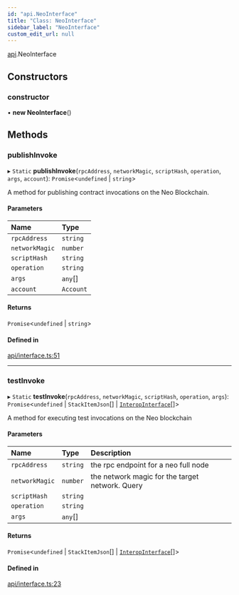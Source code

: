 ```yaml
---
id: "api.NeoInterface"
title: "Class: NeoInterface"
sidebar_label: "NeoInterface"
custom_edit_url: null
---
```


[api](../namespaces/api.md).NeoInterface

## Constructors

### constructor

• **new NeoInterface**()

## Methods

### publishInvoke

▸ `Static` **publishInvoke**(`rpcAddress`, `networkMagic`, `scriptHash`, `operation`, `args`, `account`): `Promise`<`undefined` \| `string`\>

A method for publishing contract invocations on the Neo Blockchain.

#### Parameters

| Name | Type |
| :------ | :------ |
| `rpcAddress` | `string` |
| `networkMagic` | `number` |
| `scriptHash` | `string` |
| `operation` | `string` |
| `args` | `any`[] |
| `account` | `Account` |

#### Returns

`Promise`<`undefined` \| `string`\>

#### Defined in

[api/interface.ts:51](https://github.com/CityOfZion/isengard/blob/f78053a/sdk/src/api/interface.ts#L51)

___

### testInvoke

▸ `Static` **testInvoke**(`rpcAddress`, `networkMagic`, `scriptHash`, `operation`, `args`): `Promise`<`undefined` \| `StackItemJson`[] \| [`InteropInterface`](../interfaces/api.InteropInterface.md)[]\>

A method for executing test invocations on the Neo blockchain

#### Parameters

| Name | Type | Description |
| :------ | :------ | :------ |
| `rpcAddress` | `string` | the rpc endpoint for a neo full node |
| `networkMagic` | `number` | the network magic for the target network.  Query |
| `scriptHash` | `string` |  |
| `operation` | `string` |  |
| `args` | `any`[] |  |

#### Returns

`Promise`<`undefined` \| `StackItemJson`[] \| [`InteropInterface`](../interfaces/api.InteropInterface.md)[]\>

#### Defined in

[api/interface.ts:23](https://github.com/CityOfZion/isengard/blob/f78053a/sdk/src/api/interface.ts#L23)

